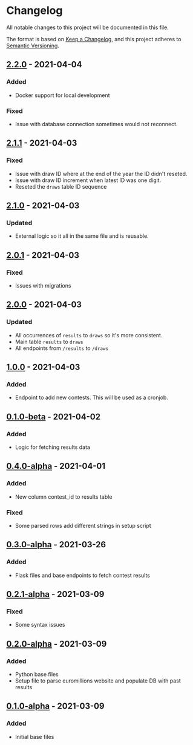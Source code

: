 # Changelog
All notable changes to this project will be documented in this file.

The format is based on [Keep a Changelog](https://keepachangelog.com/en/1.0.0/),
and this project adheres to [Semantic Versioning](https://semver.org/spec/v2.0.0.html).

## [2.2.0] - 2021-04-04
### Added
- Docker support for local development

### Fixed
- Issue with database connection sometimes would not reconnect.

## [2.1.1] - 2021-04-03
### Fixed
- Issue with draw ID where at the end of the year the ID didn't reseted.
- Issue with draw ID increment when latest ID was one digit.
- Reseted the `draws` table ID sequence

## [2.1.0] - 2021-04-03
### Updated
- External logic so it all in the same file and is reusable.

## [2.0.1] - 2021-04-03
### Fixed
- Issues with migrations

## [2.0.0] - 2021-04-03
### Updated
- All occurrences of `results` to `draws` so it's more consistent.
- Main table `results` to `draws`
- All endpoints from `/results` to `/draws`

## [1.0.0] - 2021-04-03
### Added
- Endpoint to add new contests. This will be used as a cronjob.

## [0.1.0-beta] - 2021-04-02
### Added
- Logic for fetching results data

## [0.4.0-alpha] - 2021-04-01
### Added
- New column contest_id to results table

### Fixed
- Some parsed rows add different strings in setup script

## [0.3.0-alpha] - 2021-03-26
### Added
- Flask files and base endpoints to fetch contest results

## [0.2.1-alpha] - 2021-03-09
### Fixed
- Some syntax issues

## [0.2.0-alpha] - 2021-03-09
### Added
- Python base files
- Setup file to parse euromillions website and populate DB with past results

## [0.1.0-alpha] - 2021-03-09
### Added
- Initial base files

[2.2.0]: https://github.com/WeNeedThePoh/euromillions-api/compare/2.1.1...2.2.0
[2.1.1]: https://github.com/WeNeedThePoh/euromillions-api/compare/2.1.0...2.1.1
[2.1.0]: https://github.com/WeNeedThePoh/euromillions-api/compare/2.0.1...2.1.0
[2.0.1]: https://github.com/WeNeedThePoh/euromillions-api/compare/2.0.0...2.0.1
[2.0.0]: https://github.com/WeNeedThePoh/euromillions-api/compare/1.0.0...2.0.0
[1.0.0]: https://github.com/WeNeedThePoh/euromillions-api/compare/0.1.0-beta...1.0.0
[0.1.0-beta]: https://github.com/WeNeedThePoh/euromillions-api/compare/0.4.0-alpha...0.1.0-beta
[0.4.0-alpha]: https://github.com/WeNeedThePoh/euromillions-api/compare/0.3.0-alpha...0.4.0-alpha
[0.3.0-alpha]: https://github.com/WeNeedThePoh/euromillions-api/compare/0.2.1-alpha...0.3.0-alpha
[0.2.1-alpha]: https://github.com/WeNeedThePoh/euromillions-api/releases/tag/0.2.1-alpha
[0.2.0-alpha]: https://github.com/WeNeedThePoh/euromillions-api/commit/db92de7b13f7d28e9023bc52a200c3eadeede1b8
[0.1.0-alpha]: https://github.com/WeNeedThePoh/euromillions-api/commit/a91e5826f0ac1fb9d498d6be15eb5794899c73af
